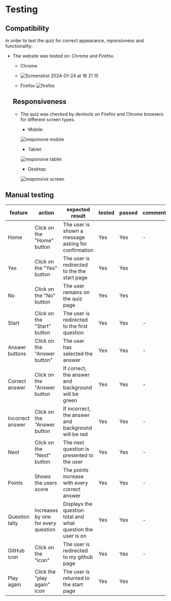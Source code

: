 # Testing

## Compatibility


In order to test the quiz for correct appearance, reponsivness and functionality:

+ The website was tested on: Chrome and Firefox.

  - Chrome
  - ![Screenshot 2024-01-24 at 18 21 15](https://github.com/Jackevans47/Quiz/assets/148341732/932bf155-3cac-4407-9a5d-30bed3821a66)


  - Firefox
    ![firefox](https://github.com/Jackevans47/Quiz/assets/148341732/2fdd9ba3-c54e-4c7b-be10-9d825be62df6)

  ## Responsiveness

  + The quiz was checked by devtools on Firefox and Chrome browsers for different screen types.
 
     - Mobile:
       
      ![responsive mobile](https://github.com/Jackevans47/Quiz/assets/148341732/e77f81f2-7ed7-4ed0-9e32-b9fbddeaf691)

     - Tablet:
   
      ![responsive tablet](https://github.com/Jackevans47/Quiz/assets/148341732/7c1e967a-2f0b-4074-b064-6120283bde2d)

     - Desktop:
   
      ![responsive screen](https://github.com/Jackevans47/Quiz/assets/148341732/9c580fd0-8b1c-4b36-9d8f-72e75e2d5830)


## Manual testing

| feature | action | expected result | tested | passed | comments |
| --- | --- | --- | --- | --- | --- |
| Home | Click on the "Home" button| The user is shown a message asking for confirmation| Yes | Yes | - |
| Yes | Click on the "Yes" button | The user is redirected to the the start page | Yes | Yes | 
| No | Click on the "No" button | The user remains on the quiz page| Yes | Yes | 
| Start | Click on the "Start" button | The user is redirected to the first question | Yes | Yes | - |
| Answer buttons | Click on the "Answer button" | The user has selected the answer | Yes | Yes | - |
| Correct answer| Click on the "Answer button | If correct, the answer and background will be green | Yes | Yes | - |
| Incorrect answer | Click on the "Answer button| If incorrect, the answer and background will be red| Yes | Yes | - |
| Next| Click on the "Next" button| The next question is presented to the user | Yes | Yes | - |
| Points | Shows the users score| The points increase with every correct answer | Yes | Yes | - |
| Question tally | Increases by one for every question | Displays the question total and what question the user is on  | Yes | Yes | - |
| GitHub icon | Click on the "icon" | The user is redirected to my github page | Yes | Yes | - |
| Play again | Click the "play again" icon | The user is returned to the start page | Yes | Yes | |

